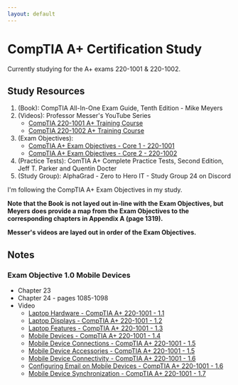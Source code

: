 ```yaml
---
layout: default
---
```


# CompTIA A+ Certification Study

Currently studying for the A+ exams 220-1001 & 220-1002.

## Study Resources
1. (Book): CompTIA All-In-One Exam Guide, Tenth Edition - Mike Meyers
2. (Videos): Professor Messer's YouTube Series
	- [CompTIA 220-1001 A+ Training Course](https://www.youtube.com/playlist?list=PLG49S3nxzAnlGHY8ObL8DiyP3AIu9vd3K)
	- [CompTIA 220-1002 A+ Training Course](https://www.youtube.com/playlist?list=PLG49S3nxzAnmwkCAdWUgCFvVK4IxMBTmb)
4. (Exam Objectives):
	- [CompTIA A+ Exam Objectives - Core 1 - 220-1001](https://github.com/brandon-byers/brandon-byers.github.io/blob/master/comptia-a-220-1001-exam-objectives.pdf)
	- [CompTIA A+ Exam Objectives - Core 2 - 220-1002](https://github.com/brandon-byers/brandon-byers.github.io/blob/master/comptia-a-220-1002-exam-objectives.pdf)
6. (Practice Tests): ComTIA A+ Complete Practice Tests, Second Edition, Jeff T. Parker and Quentin Docter
7. (Study Group): AlphaGrad - Zero to Hero IT - Study Group 24 on Discord

I'm following the CompTIA A+ Exam Objectives in my study. 

**Note that the Book is not layed out in-line with the Exam Objectives, but Meyers does provide a map from the Exam Objectives to the corresponding chapters in Appendix A (page 1319).**

**Messer's videos are layed out in order of the Exam Objectives.**

## Notes
### Exam Objective 1.0 Mobile Devices
- Chapter 23
- Chapter 24 - pages 1085-1098
- Video
	- [Laptop Hardware - CompTIA A+ 220-1001 - 1.1](https://www.youtube.com/watch?v=Jk56geMsdL8&list=PLG49S3nxzAnlGHY8ObL8DiyP3AIu9vd3K&index=2&t=44s)
	- [Laptop Displays - CompTIA A+ 220-1001 - 1.2](https://www.youtube.com/watch?v=lQCafzHSA4o&list=PLG49S3nxzAnlGHY8ObL8DiyP3AIu9vd3K&index=3)
	- [Laptop Features - CompTIA A+ 220-1001 - 1.3](https://www.youtube.com/watch?v=kOomtv0IX0g&list=PLG49S3nxzAnlGHY8ObL8DiyP3AIu9vd3K&index=4)
	- [Mobile Devices - CompTIA A+ 220-1001 - 1.4](https://www.youtube.com/watch?v=8MEP8uQ3ckU&list=PLG49S3nxzAnlGHY8ObL8DiyP3AIu9vd3K&index=5)
	- [Mobile Device Connections - CompTIA A+ 220-1001 - 1.5](https://www.youtube.com/watch?v=FiMgMiBwJg0&list=PLG49S3nxzAnlGHY8ObL8DiyP3AIu9vd3K&index=6)
	- [Mobile Device Accessories - CompTIA A+ 220-1001 - 1.5](https://www.youtube.com/watch?v=SBZnhH5DxvM&list=PLG49S3nxzAnlGHY8ObL8DiyP3AIu9vd3K&index=7)
	- [Mobile Device Connectivity - CompTIA A+ 220-1001 - 1.6](https://www.youtube.com/watch?v=ULwgx42sKN8&list=PLG49S3nxzAnlGHY8ObL8DiyP3AIu9vd3K&index=8)
	- [Configuring Email on Mobile Devices - CompTIA A+ 220-1001 - 1.6](https://www.youtube.com/watch?v=ify_6P3Dqek&list=PLG49S3nxzAnlGHY8ObL8DiyP3AIu9vd3K&index=9)
	- [Mobile Device Synchronization - CompTIA A+ 220-1001 - 1.7](https://www.youtube.com/watch?v=HMeZ_S5lBvg&list=PLG49S3nxzAnlGHY8ObL8DiyP3AIu9vd3K&index=10)


    
